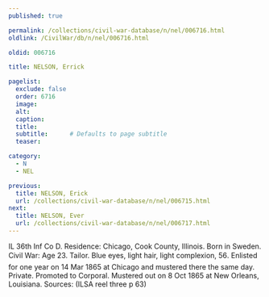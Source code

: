 ```yaml
---
published: true

permalink: /collections/civil-war-database/n/nel/006716.html
oldlink: /CivilWar/db/n/nel/006716.html

oldid: 006716

title: NELSON, Errick

pagelist:
  exclude: false
  order: 6716
  image: 
  alt:
  caption:
  title:
  subtitle:      # Defaults to page subtitle
  teaser:

category: 
  - N 
  - NEL

previous:
  title: NELSON, Erick
  url: /collections/civil-war-database/n/nel/006715.html  
next:
  title: NELSON, Ever
  url: /collections/civil-war-database/n/nel/006717.html   
---
```

IL 36th Inf Co D. Residence: Chicago, Cook County, Illinois. Born in Sweden. Civil War: Age 23. Tailor. Blue eyes, light hair, light complexion, 5&#146;6&#148;. Enlisted for one year on 14 Mar 1865 at Chicago and mustered there the same day. Private. Promoted to Corporal. Mustered out on 8 Oct 1865 at New Orleans, Louisiana. Sources: (ILSA reel three p 63)